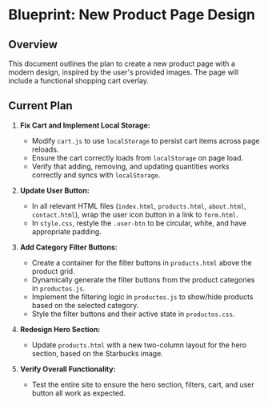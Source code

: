 
# Blueprint: New Product Page Design

## Overview
This document outlines the plan to create a new product page with a modern design, inspired by the user's provided images. The page will include a functional shopping cart overlay.

## Current Plan
1.  **Fix Cart and Implement Local Storage:**
    *   Modify `cart.js` to use `localStorage` to persist cart items across page reloads.
    *   Ensure the cart correctly loads from `localStorage` on page load.
    *   Verify that adding, removing, and updating quantities works correctly and syncs with `localStorage`.

2.  **Update User Button:**
    *   In all relevant HTML files (`index.html`, `products.html`, `about.html`, `contact.html`), wrap the user icon button in a link to `form.html`.
    *   In `style.css`, restyle the `.user-btn` to be circular, white, and have appropriate padding.

3.  **Add Category Filter Buttons:**
    *   Create a container for the filter buttons in `products.html` above the product grid.
    *   Dynamically generate the filter buttons from the product categories in `productos.js`.
    *   Implement the filtering logic in `productos.js` to show/hide products based on the selected category.
    *   Style the filter buttons and their active state in `productos.css`.

4.  **Redesign Hero Section:**
    *   Update `products.html` with a new two-column layout for the hero section, based on the Starbucks image.

5.  **Verify Overall Functionality:**
    *   Test the entire site to ensure the hero section, filters, cart, and user button all work as expected.
